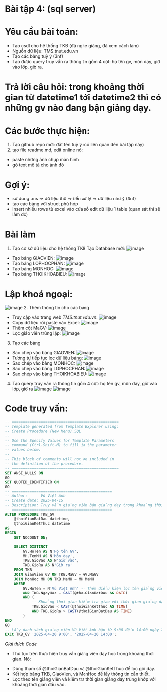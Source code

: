 # Bài tập 4: (sql server)
# Yêu cầu bài toán:
 - Tạo csdl cho hệ thống TKB (đã nghe giảng, đã xem cách làm)
 - Nguồn dữ liệu: TMS.tnut.edu.vn
 - Tạo các bảng tuỳ ý (3nf)
 - Tạo được query truy vấn ra thông tin gồm 4 cột: họ tên gv, môn dạy, giờ vào lớp, giờ ra.
# Trả lời câu hỏi: trong khoảng thời gian từ datetime1 tới datetime2 thì có những gv nào đang bận giảng dạy.

# Các bước thực hiện:
1. Tạo github repo mới: đặt tên tuỳ ý (có liên quan đến bài tập này)
2. tạo file readme.md, edit online nó:
 - paste những ảnh chụp màn hình
 - gõ text mô tả cho ảnh đó
# Gợi ý:
 - sử dung tms => dữ liệu thô => tiền xử lý => dữ liệu như ý (3nf)
 - tạo các bảng với struct phù hợp
 - insert nhiều rows từ excel vào cửa sổ edit dữ liệu 1 table (quan sát thì sẽ làm đc)

# Bài làm
1. Tạo cơ sở dữ liệu cho hệ thống TKB
Tạo Database mới:
![image](https://github.com/user-attachments/assets/c4f31fac-74af-4e62-b7f6-e3408609795c)
- Tạo bảng GIAOVIEN:
![image](https://github.com/user-attachments/assets/72cb56b0-004a-4cca-b6d4-5df1135633f5)
- Tạo bảng LOPHOCPHAN:
![image](https://github.com/user-attachments/assets/008cfc54-e1ed-4cbf-aed4-d206974a0369)
- Tạo bảng MONHOC:
![image](https://github.com/user-attachments/assets/9d368118-6518-476a-8ebc-8e55bcffe6f4)
- Tạo bảng THOIKHOABIEU:
![image](https://github.com/user-attachments/assets/be5fdaba-9aa8-4b12-b3f6-cf31feb5ed57)
# Lập khoá ngoại:
![image](https://github.com/user-attachments/assets/70d4ea2f-80d6-4ada-bd16-9dee8b83fe31)
2. Thêm thông tin cho các bảng
- Truy cập vào trang web *TMS.tnut.edu.vn*:
![image](https://github.com/user-attachments/assets/a09ebaf5-b6d1-4ad6-abe4-99d39cbd8ae6)
- Copy dữ liệu rồi paste vào Excel:
![image](https://github.com/user-attachments/assets/ffbe590e-35df-4559-ba20-eff8a244410f)
- Thêm cột MaGV:
![image](https://github.com/user-attachments/assets/7cd3904d-7a3d-47a4-ab61-a7f0e9202da3)
- Lọc giáo viên trùng lặp:
![image](https://github.com/user-attachments/assets/fa497d34-3917-4155-947e-cf7e02490f66)
3. Tạo các bảng
- Sao chép vào bảng GIAOVIEN:
![image](https://github.com/user-attachments/assets/ab253d3a-c52b-4c1b-8dbf-155673a9c956)
- Tương tự tiếp tục lọc dữ liệu bảng:
![image](https://github.com/user-attachments/assets/897bfab2-d82c-4276-bdcf-e1598c5b9782)
- Sao chép vào bảng MONHOC:
![image](https://github.com/user-attachments/assets/2ef27a97-3e25-4c56-b895-097c8120d2fe)
- Sao chép vào bảng LOPHOCPHAN:
![image](https://github.com/user-attachments/assets/b1c565d3-c8d2-4509-9f0b-56795ebd084a)
- Sao chép vào bảng THOIKHOABIEU:
![image](https://github.com/user-attachments/assets/bdb6196d-094d-4fdc-a29c-8e99b37424ac)
4. Tạo query truy vấn ra thông tin gồm 4 cột: họ tên gv, môn dạy, giờ vào lớp, giờ ra
![image](https://github.com/user-attachments/assets/d8f247c3-f405-49f4-938e-4c87d6d2fe97)
![image](https://github.com/user-attachments/assets/3e99ceb1-cbaf-47ac-9050-f366695206a4)
# Code truy vấn:
```sql
-- ================================================
-- Template generated from Template Explorer using:
-- Create Procedure (New Menu).SQL
--
-- Use the Specify Values for Template Parameters 
-- command (Ctrl-Shift-M) to fill in the parameter 
-- values below.
--
-- This block of comments will not be included in
-- the definition of the procedure.
-- ================================================
SET ANSI_NULLS ON
GO
SET QUOTED_IDENTIFIER ON
GO
-- =============================================
-- Author:      Vũ Việt Anh
-- Create date: 2025-04-15
-- Description: Truy vấn giảng viên bận giảng dạy trong khoảng thời gian
-- =============================================
ALTER PROCEDURE TKB_GV 
    @thoiGianBatDau datetime,
    @thoiGianKetThuc datetime
AS
BEGIN
    SET NOCOUNT ON;

    SELECT DISTINCT
        GV.HoTen AS N'Họ tên GV',
        MH.TenMH AS N'Môn dạy',
        TKB.GioVao AS N'Giờ vào',
        TKB.GioRa AS N'Giờ ra'
    FROM TKB 
    JOIN GiaoVien GV ON TKB.MaGV = GV.MaGV
    JOIN MonHoc MH ON TKB.MaMH = MH.MaMH
    WHERE
        GV.HoTen = N'Vũ Việt Anh' -- Thêm điều kiện lọc tên giảng viên
        AND TKB.NgayHoc = CAST(@thoiGianBatDau AS DATE)
        AND (
            -- Khoảng thời gian kiểm tra giao với thời gian giảng dạy
            TKB.GioVao < CAST(@thoiGianKetThuc AS TIME)
            AND TKB.GioRa > CAST(@thoiGianBatDau AS TIME)
        )
END
GO
-- Lấy danh sách giảng viên Vũ Việt Anh bận từ 9:00 đến 14:00 ngày 2025-04-20
EXEC TKB_GV '2025-04-20 9:00', '2025-04-20 14:00';
```
*Giải thích Code*
- Thủ tục trên thực hiện truy vấn giảng viên dạy học trong khoảng thời gian. Nó:
 + Dùng tham số @thoiGianBatDau và @thoiGianKetThuc để lọc giờ dạy.
 + Kết hợp bảng TKB, GiaoVien, và MonHoc để lấy thông tin cần thiết.
 + Lọc theo tên giảng viên và kiểm tra thời gian giảng dạy trùng khớp với khoảng thời gian đầu vào.
























